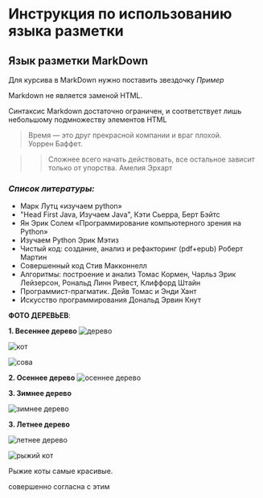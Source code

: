 # Инструкция по использованию языка разметки

## Язык разметки MarkDown

Для курсива в MarkDown нужно поставить звездочку *Пример*

Markdown не является заменой HTML.

 Синтаксис Markdown достаточно ограничен, и соответствует лишь небольшому подмножеству элементов HTML

 >Время — это друг прекрасной компании и враг плохой.   
  Уоррен Баффет. 

  >> Сложнее всего начать действовать, все остальное зависит только от упорства. 
  Амелия Эрхарт


   ### *Список литературы:*

   + Марк Лутц «изучаем python»
   + "Head First Java, Изучаем Java",  Кэти Сьерра, Берт Бэйтс
   + Ян Эрик Солем «Программирование компьютерного зрения на Python»
   + Изучаем Python Эрик Мэтиз
   + Чистый код: создание, анализ и рефакторинг (pdf+epub) Роберт Мартин
   + Совершенный код  Стив Макконнелл
   + Алгоритмы: построение и анализ Томас Кормен, Чарльз Эрик Лейзерсон, Рональд Линн Ривест, Клиффорд Штайн
   + Программист-прагматик. Дейв Томас и Энди Хант
   + Искусство программирования Дональд Эрвин Кнут




__ФОТО ДЕРЕВЬЕВ__:


__1. Весеннее дерево__
![дерево](beautiful-trees-wallpapers-43.jpg)

![кот](1619665330_3-oir_mobi-p-samii-krasivii-kot-v-mire-zhivotnie-krasiv-3.jpg)

![сова](sova.webp)



__2. Осеннее дерево__
![осеннее дерево](kartinki24_ru_trees_210.jpg)

__3. Зимнее дерево__


![зимнее дерево](1638787187_2-pibig-info-p-zima-derevya-priroda-krasivo-foto-2.jpg)

__3. Летнее дерево__

![летнее дерево](Bankoboev.Ru_503204.jpg)

![рыжий кот](1619450425_17-oir_mobi-p-krasivii-kot-zhivotnie-krasivo-foto-19.jpg)

Рыжие коты самые красивые.

совершенно согласна с этим
